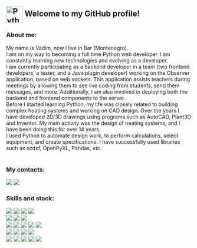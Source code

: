 <div align="left">
<!--     <h2><img src="https://media0.giphy.com/media/v1.Y2lkPTc5MGI3NjExNzJmcm1xbnA4N3huOGY3Ynh2Zm9wbDdqc3N0dHZxb3g4Z2NkZmhtbCZlcD12MV9pbnRlcm5hbF9naWZfYnlfaWQmY3Q9cw/LMt9638dO8dftAjtco/giphy.gif" width="45" alt="Python"> Welcome to my GitHub profile!</h2> -->
    <h2><img src="https://media0.giphy.com/media/v1.Y2lkPTc5MGI3NjExNzJmcm1xbnA4N3huOGY3Ynh2Zm9wbDdqc3N0dHZxb3g4Z2NkZmhtbCZlcD12MV9pbnRlcm5hbF9naWZfYnlfaWQmY3Q9cw/LMt9638dO8dftAjtco/giphy.gif" width="45" alt="Python" style="vertical-align: middle;">  Welcome to my GitHub profile!</h2>
    <h3>About me:</h3>
    My name is Vadim, now I live in Bar (Montenegro).<br>
    I am on my way to becoming a full time Python web developer. I am constantly learning new technologies and evolving as a developer.<br>
    I am currently participating as a backend developer in a team (two frontend developers, a tester, and a Java plugin developer) working on the Observer application, based on web sockets. This application assists teachers during meetings by allowing them to see live coding from students, send them messages, and more. Additionally, I am also involved in deploying both the backend and frontend components to the server.<br>
    Before I started learning Python, my life was closely related to building complex heating systems and working on CAD design. Over the years I have developed 2D/3D drawings using programs such as AutoCAD, Plant3D and Inventor. My main activity was the design of heating systems, and I have been doing this for over 14 years.<br>
    I used Python to automate design work, to perform calculations, select equipment, and create specifications. I have successfully used libraries such as ezdxf, OpenPyXL, Pandas, etc.<br><br>
    <h3>My contacts:</h3>
    <a href="https://t.me/smopuim"><img src="https://img.shields.io/badge/Telegram-2CA5E0?style=for-the-badge&logo=telegram&logoColor=white"></a>
    <a href="https://www.linkedin.com/in/vadim-bendenko/"><img src="https://img.shields.io/badge/LinkedIn-0077B5?style=for-the-badge&logo=linkedin&logoColor=white"></a>
    <h3>Skills and stack:</h3>
    <img src="https://img.shields.io/badge/Flask-000000?style=for-the-badge&logo=flask&logoColor=white">
    <img src="https://img.shields.io/badge/FastAPI-005571?style=for-the-badge&logo=fastapi">
    <img src="https://img.shields.io/badge/Django-092E20?style=for-the-badge&logo=django&logoColor=white">
    <img src="https://img.shields.io/badge/django%20rest-ff1709?style=for-the-badge&logo=django&logoColor=white"><br>
    <img src="https://img.shields.io/badge/PostgreSQL-316192?style=for-the-badge&logo=postgresql&logoColor=white">
    <img src="https://img.shields.io/badge/SQLite-07405E?style=for-the-badge&logo=sqlite&logoColor=white">
    <img src="https://habrastorage.org/webt/sd/il/yi/sdilyi362-ykdpk5aghfsa8sevo.png"><br>
    <img src="https://img.shields.io/badge/GIT-E44C30?style=for-the-badge&logo=git&logoColor=white">
    <img src="https://img.shields.io/badge/GitHub-100000?style=for-the-badge&logo=github&logoColor=white">
    <img src="https://img.shields.io/badge/GitHub_Actions-2088FF?style=for-the-badge&logo=github-actions&logoColor=white">
    <img src="https://img.shields.io/badge/Docker-2CA5E0?style=for-the-badge&logo=docker&logoColor=white">
    <img src="https://habrastorage.org/webt/sn/ph/z8/snphz8gdfkjoayn4rqvipxmylai.png"><br>
    <img src="https://habrastorage.org/webt/ph/nh/1z/phnh1zdotmrcumthtvafd5xmyqo.jpeg">
    <img src="https://habrastorage.org/webt/h_/bx/5p/h_bx5pbsihbuqf0pdulvawb4pjm.png">
    <img src="https://img.shields.io/badge/Socket.io-010101?&style=for-the-badge&logo=Socket.io&logoColor=white">
    <img src="https://img.shields.io/badge/Selenium-43B02A?style=for-the-badge&logo=Selenium&logoColor=white"><br>
    <img src="https://img.shields.io/badge/Ubuntu-E95420?style=for-the-badge&logo=ubuntu&logoColor=white">
    <img src="https://img.shields.io/badge/Windows_11-0078d4?style=for-the-badge&logo=windows-11&logoColor=white">
    <img src="https://img.shields.io/badge/PyCharm-000000.svg?&style=for-the-badge&logo=PyCharm&logoColor=white">
    <img src="https://img.shields.io/badge/Postman-FF6C37?style=for-the-badge&logo=Postman&logoColor=white"">
    <img src="https://img.shields.io/badge/Jupyter-F37626.svg?&style=for-the-badge&logo=Jupyter&logoColor=white"><br>
</div>
<div align="center">

</div>

<!--
**bendenko-v/bendenko-v** is a ✨ _special_ ✨ repository because its `README.md` (this file) appears on your GitHub profile.

Here are some ideas to get you started:

- 🔭 I’m currently working on ...
- 🌱 I’m currently learning ...
- 👯 I’m looking to collaborate on ...
- 🤔 I’m looking for help with ...
- 💬 Ask me about ...
- 📫 How to reach me: ...
- 😄 Pronouns: ...
- ⚡ Fun fact: ...
-->
